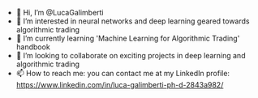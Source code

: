 - 👋 Hi, I’m @LucaGalimberti
- 👀 I’m interested in neural networks and deep learning geared towards algorithmic trading
- 🌱 I’m currently learning 'Machine Learning for Algorithmic Trading' handbook
- 💞️ I’m looking to collaborate on exciting projects in deep learning and algorithmic trading
- 📫 How to reach me: you can contact me at my LinkedIn profile: https://www.linkedin.com/in/luca-galimberti-ph-d-2843a982/ 

<!---
LucaGalimberti/LucaGalimberti is a ✨ special ✨ repository because its `README.md` (this file) appears on your GitHub profile.
You can click the Preview link to take a look at your changes.
--->
